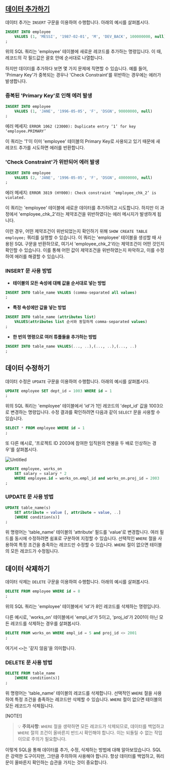 ## [데이터 추가하기](https://www.youtube.com/watch?v=mgnd5JWeCK4&list=PLcXyemr8ZeoREWGhhZi5FZs6cvymjIBVe&index=4)

데이터 추가는 `INSERT` 구문을 이용하여 수행합니다. 아래의 예시를 살펴봅시다.

```sql
INSERT INTO employee
	VALUES (1, 'MESSI', '1987-02-01', 'M', 'DEV_BACK', 100000000, null)
;
```

위의 SQL 쿼리는 'employee' 테이블에 새로운 레코드를 추가하는 명령입니다. 이 때, 레코드의 각 필드값은 괄호 안에 순서대로 나열합니다.

하지만 데이터를 추가하다 보면 몇 가지 문제에 직면할 수 있습니다. 예를 들어, 'Primary Key'가 중복되는 경우나 'Check Constraint'를 위반하는 경우에는 에러가 발생합니다.

### 중복된 'Primary Key'로 인해 에러 발생

```sql
INSERT INTO employee
	VALUES (1, 'JANE', '1996-05-05', 'F', 'DSGN', 90000000, null)
;
```

에러 메세지: `ERROR 1062 (23000): Duplicate entry ‘1’ for key ‘employee.PRIMARY’`

이 쿼리는 '1'이 이미 'employee' 테이블의 Primary Key로 사용되고 있기 때문에 새 레코드 추가를 시도하면 에러를 반환합니다.

### 'Check Constraint'가 위반되어 에러 발생

```sql
INSERT INTO employee
	VALUES (2, 'JANE', '1996-05-05', 'F', 'DSGN', 40000000, null)
;
```
에러 메세지: `ERROR 3819 (HY000): Check constraint ‘employee_chk_2’ is violated.`

이 쿼리는 'employee' 테이블에 새로운 데이터를 추가하려고 시도합니다. 하지만 이 과정에서 'employee_chk_2'라는 제약조건을 위반하였다는 에러 메시지가 발생하게 됩니다.

이런 경우, 어떤 제약조건이 위반되었는지 확인하기 위해 `SHOW CREATE TABLE employee;` 쿼리를 실행할 수 있습니다. 이 쿼리는 'employee' 테이블을 생성할 때 사용된 SQL 구문을 반환하므로, 여기서 'employee_chk_2'라는 제약조건이 어떤 것인지 확인할 수 있습니다. 이를 통해 어떤 값이 제약조건을 위반하였는지 파악하고, 이를 수정하여 에러를 해결할 수 있습니다.

### INSERT 문 사용 방법

- **테이블의 모든 속성에 대해 값을 순서대로 넣는 방법**

```sql
INSERT INTO table_name VALUES (comma-separated all values)
;
```

- **특정 속성에만 값을 넣는 방법**

```sql
INSERT INTO table_name (attributes list)
	VALUES(attributes list 순서와 동일하게 comma-separated values)
;
```

- **한 번의 명령으로 여러 튜플들을 추가하는 방법**

```sql
INSERT INTO table_name VALUES(..., ..),(..., ..),(..., ..)
;
```

## 데이터 수정하기

데이터 수정은 `UPDATE` 구문을 이용하여 수행합니다. 아래의 예시를 살펴봅시다.

```sql
UPDATE employee SET dept_id = 1003 WHERE id = 1
;
```

위의 SQL 쿼리는 'employee' 테이블에서 'id'가 1인 레코드의 'dept_id' 값을 1003으로 변경하는 명령입니다. 수정 결과를 확인하려면 다음과 같이 `SELECT` 문을 사용할 수 있습니다.

```sql
SELECT * FROM employee WHERE id = 1
;
```

또 다른 예시로, '프로젝트 ID 2003에 참여한 임직원의 연봉을 두 배로 인상하는 경우'를 살펴봅시다.

![Untitled](https://github.com/velyvelylovely/Database/assets/98696925/b45755f2-1f1f-4e35-ac24-aa80e2f1c71d)

```sql
UPDATE employee, works_on
	SET salary = salary * 2
	WHERE employee.id = works_on.empl_id and works_on.proj_id = 2003
;
```

### UPDATE 문 사용 방법

```sql
UPDATE table_name(s)
	SET attribute = value [, attribute = value, ..]
	[WHERE condition(s)]
;
```

위 명령어는 'table_name' 테이블의 'attribute' 필드를 'value'로 변경합니다. 여러 필드를 동시에 수정하려면 쉼표로 구분하여 지정할 수 있습니다. 선택적인 `WHERE` 절을 사용하여 특정 조건을 충족하는 레코드만 수정할 수 있습니다. `WHERE` 절이 없으면 테이블의 모든 레코드가 수정됩니다.

## 데이터 삭제하기

데이터 삭제는 `DELETE` 구문을 이용하여 수행합니다. 아래의 예시를 살펴봅시다.

```sql
DELETE FROM employee WHERE id = 8
;
```

위의 SQL 쿼리는 'employee' 테이블에서 'id'가 8인 레코드를 삭제하는 명령입니다.

다른 예시로, 'works_on' 테이블에서 'empl_id'가 5이고, 'proj_id'가 2001이 아닌 모든 레코드를 삭제하는 경우를 살펴봅시다.

```sql
DELETE FROM works_on WHERE empl_id = 5 and proj_id <> 2001
;
```

여기서 `<>`는 '같지 않음'을 의미합니다.

### DELETE 문 사용 방법

```sql
DELETE FROM table_name
	[WHERE condition(s)]
;
```

위 명령어는 'table_name' 테이블의 레코드를 삭제합니다. 선택적인 `WHERE` 절을 사용하여 특정 조건을 충족하는 레코드만 삭제할 수 있습니다. `WHERE` 절이 없으면 테이블의 모든 레코드가 삭제됩니다.

[NOTE!]
> 💡 **주의사항**: `WHERE` 절을 생략하면 모든 레코드가 삭제되므로, 데이터를 백업하고 `WHERE` 절의 조건이 올바른지 반드시 확인해야 합니다. 이는 되돌릴 수 없는 작업이므로 주의가 필요합니다.

이렇게 SQL을 통해 데이터를 추가, 수정, 삭제하는 방법에 대해 알아보았습니다. SQL은 강력한 도구이지만, 그만큼 주의하여 사용해야 합니다. 항상 데이터를 백업하고, 쿼리문이 올바른지 확인하는 습관을 가지는 것이 중요합니다.
